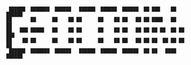      ██████  ███████  ██████   ██████  ██████  ██████  ██ ███    ██  ██████  
    ██       ██      ██    ██ ██      ██    ██ ██   ██ ██ ████   ██ ██       
    ██   ███ █████   ██    ██ ██      ██    ██ ██   ██ ██ ██ ██  ██ ██   ███ 
    ██    ██ ██      ██    ██ ██      ██    ██ ██   ██ ██ ██  ██ ██ ██    ██ 
     ██████  ███████  ██████   ██████  ██████  ██████  ██ ██   ████  ██████  
                                                                             
                                                                             
